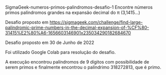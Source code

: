 SigmaGeek-numeros-primos-palindromos-desafio-1
Encontre números primos palíndromos grandes na expansão decimal do π (3,1415…)

Desafio proposto em https://sigmageek.com/challenge/find-large-palindromic-prime-numbers-in-the-decimal-expansion-of-%CF%80-31415%E2%80%A6-1656603146901x235034290182684670

Desafio proposto em 30 de Junho de 2022

Foi utilizado Google Colab para resolução do desafio.

A execução encontrou palíndromos de 9 dígitos com possibilidade de serem primos e finalmente encontrou o palíndrimo 318272813, que é primo.
